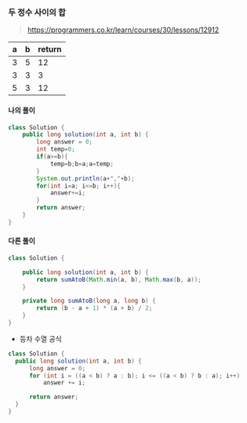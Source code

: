 ### 두 정수 사이의 합



> https://programmers.co.kr/learn/courses/30/lessons/12912



| a    | b    | return |
| ---- | ---- | ------ |
| 3    | 5    | 12     |
| 3    | 3    | 3      |
| 5    | 3    | 12     |



#### 나의 풀이

```java
class Solution {
    public long solution(int a, int b) {
        long answer = 0;
        int temp=0;
        if(a>=b){
            temp=b;b=a;a=temp;
        }
        System.out.println(a+","+b);
        for(int i=a; i<=b; i++){
            answer+=i;
        }
        return answer;
    }
}
```



#### 다른 풀이

```java
class Solution {

    public long solution(int a, int b) {
        return sumAtoB(Math.min(a, b), Math.max(b, a));
    }

    private long sumAtoB(long a, long b) {
        return (b - a + 1) * (a + b) / 2;
    }
}
```

* 등차 수열 공식

```java
class Solution {
  public long solution(int a, int b) {
      long answer = 0;
      for (int i = ((a < b) ? a : b); i <= ((a < b) ? b : a); i++) 
          answer += i;

      return answer;
  }
}
```